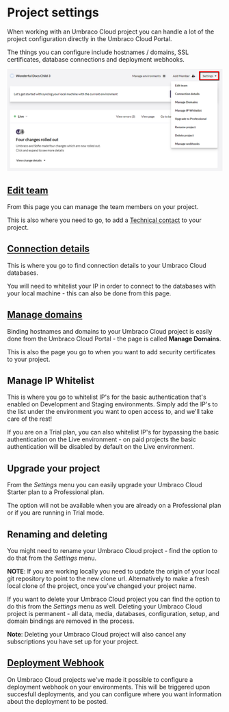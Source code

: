 # Project settings

When working with an Umbraco Cloud project you can handle a lot of the project configuration directly in the Umbraco Cloud Portal.

The things you can configure include hostnames / domains, SSL certificates, database connections and deployment webhooks.

![settings](images/project-settings.png)

## [Edit team](../Team-Members)

From this page you can manage the team members on your project.

This is also where you need to go, to add a [Technical contact](../Team-Members/Technical-contact.md) to your project.

## [Connection details](../../Databases)

This is where you go to find connection details to your Umbraco Cloud databases.

You will need to whitelist your IP in order to connect to the databases with your local machine - this can also be done from this page.

## [Manage domains](../Manage-Domains)

Binding hostnames and domains to your Umbraco Cloud project is easily done from the Umbraco Cloud Portal - the page is called **Manage Domains**.

This is also the page you go to when you want to add security certificates to your project.

## Manage IP Whitelist

This is where you go to whitelist IP's for the basic authentication that's enabled on Development and Staging environments. Simply add the IP's to the list under the environment you want to open access to, and we'll take care of the rest!

If you are on a Trial plan, you can also whitelist IP's for bypassing the basic authentication on the Live environment - on paid projects the basic authentication will be disabled by default on the Live environment.

## Upgrade your project

From the *Settings* menu you can easily upgrade your Umbraco Cloud Starter plan to a Professional plan.

The option will not be available when you are already on a Professional plan or if you are running in Trial mode.

## Renaming and deleting

You might need to rename your Umbraco Cloud project - find the option to do that from the *Settings* menu. 

**NOTE**: If you are working locally you need to update the origin of your local git repository to point to the new clone url. Alternatively to make a fresh local clone of the project, once you’ve changed your project name.

If you want to delete your Umbraco Cloud project you can find the option to do this from the *Settings* menu as well. Deleting your Umbraco Cloud project is permanent - all data, media, databases, configuration, setup, and domain bindings are removed in the process.

**Note**: Deleting your Umbraco Cloud project will also cancel any subscriptions you have set up for your project.

## [Deployment Webhook](../../Deployment/Deployment-webhook)

On Umbraco Cloud projects we've made it possible to configure a deployment webhook on your environments. This will be triggered upon succesfull deployments, and you can configure where you want information about the deployment to be posted.
